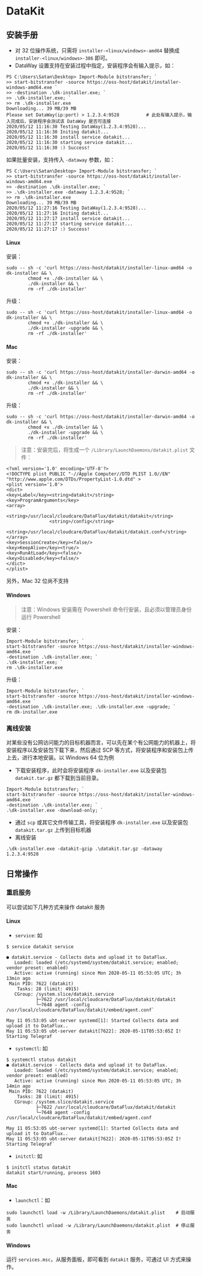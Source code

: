 # DataKit

## 安装手册

- 对 32 位操作系统，只需将 `installer-<linux/windows>-amd64` 替换成 `installer-<linux/windows>-386` 即可。
- DataWay 设置支持在安装过程中指定，安装程序会有输入提示，如：

```
PS C:\Users\Satan\Desktop> Import-Module bitstransfer; `
>> start-bitstransfer -source https://oss-host/datakit/installer-windows-amd64.exe `
>> -destination .\dk-installer.exe; `
>> .\dk-installer.exe; `
>> rm .\dk-installer.exe
Downloading... 39 MB/39 MB
Please set DataWay(ip:port) > 1.2.3.4:9528          # 此处有输入提示，输入完成后，安装程序会测试该 DataWay 是否可连接
2020/05/12 11:16:30 Testing DataWay(1.2.3.4:9528)...
2020/05/12 11:16:30 Initing datakit...
2020/05/12 11:16:30 install service datakit...
2020/05/12 11:16:30 starting service datakit...
2020/05/12 11:16:30 :) Success!
```

如果批量安装，支持传入 `-dataway` 参数，如：

```
PS C:\Users\Satan\Desktop> Import-Module bitstransfer; `
>> start-bitstransfer -source https://oss-host/datakit/installer-windows-amd64.exe `
>> -destination .\dk-installer.exe; `
>> .\dk-installer.exe -dataway 1.2.3.4:9528; `
>> rm .\dk-installer.exe
Downloading... 39 MB/39 MB
2020/05/12 11:27:16 Testing DataWay(1.2.3.4:9528)...
2020/05/12 11:27:16 Initing datakit...
2020/05/12 11:27:17 install service datakit...
2020/05/12 11:27:17 starting service datakit...
2020/05/12 11:27:17 :) Success!
```

#### Linux

安装：

```
sudo -- sh -c 'curl https://oss-host/datakit/installer-linux-amd64 -o dk-installer && \
		chmod +x ./dk-installer && \
		./dk-installer && \
		rm -rf ./dk-installer'
```

升级：

```
sudo -- sh -c 'curl https://oss-host/datakit/installer-linux-amd64 -o dk-installer && \
		chmod +x ./dk-installer && \
		./dk-installer -upgrade && \
		rm -rf ./dk-installer'
```

#### Mac

安装：

```
sudo -- sh -c 'curl https://oss-host/datakit/installer-darwin-amd64 -o dk-installer && \
		chmod +x ./dk-installer && \
		./dk-installer && \
		rm -rf ./dk-installer'
```

升级：

```
sudo -- sh -c 'curl https://oss-host/datakit/installer-darwin-amd64 -o dk-installer && \
		chmod +x ./dk-installer && \
		./dk-installer -upgrade && \
		rm -rf ./dk-installer'
```

> 注意：安装完后，将生成一个 `/Library/LaunchDaemons/datakit.plist` 文件：

```
<?xml version='1.0' encoding='UTF-8'?>
<!DOCTYPE plist PUBLIC "-//Apple Computer//DTD PLIST 1.0//EN"
"http://www.apple.com/DTDs/PropertyList-1.0.dtd" >
<plist version='1.0'>
<dict>
<key>Label</key><string>datakit</string>
<key>ProgramArguments</key>
<array>
                <string>/usr/local/cloudcare/DataFlux/datakit/datakit</string>
                <string>/config</string>
                <string>/usr/local/cloudcare/DataFlux/datakit/datakit.conf</string>
</array>
<key>SessionCreate</key><false/>
<key>KeepAlive</key><true/>
<key>RunAtLoad</key><false/>
<key>Disabled</key><false/>
</dict>
</plist>    
```

另外，Mac 32 位尚不支持

#### Windows

> 注意：Windows 安装需在 Powershell 命令行安装，且必须以管理员身份运行 Powershell

安装：

```
Import-Module bitstransfer; `
start-bitstransfer -source https://oss-host/datakit/installer-windows-amd64.exe `
-destination .\dk-installer.exe; `
.\dk-installer.exe; `
rm .\dk-installer.exe
```

升级：

```
Import-Module bitstransfer; `
start-bitstransfer -source https://oss-host/datakit/installer-windows-amd64.exe `
-destination .\dk-installer.exe; .\dk-installer.exe -upgrade; `
rm dk-installer.exe
```

### 离线安装

对某些没有公网访问能力的目标机器而言，可以先在某个有公网能力的机器上，将安装程序以及安装包下载下来，然后通过 SCP 等方式，将安装程序和安装包上传上去，进行本地安装。以 Windows 64 位为例

- 下载安装程序，此时会将安装程序 `dk-installer.exe` 以及安装包 `datakit.tar.gz` 都下载到当前目录。

```
Import-Module bitstransfer; `
start-bitstransfer -source https://oss-host/datakit/installer-windows-amd64.exe `
-destination .\dk-installer.exe; `
.\dk-installer.exe -download-only; `
```

- 通过 `scp` 或其它文件传输工具，将安装程序 `dk-installer.exe` 以及安装包 `datakit.tar.gz` 上传到目标机器
- 离线安装

```
.\dk-installer.exe -datakit-gzip .\datakit.tar.gz -dataway 1.2.3.4:9528
```

## 日常操作

### 重启服务

可以尝试如下几种方式来操作 datakit 服务

#### Linux

- `service`: 如

```
$ service datakit service

● datakit.service - Collects data and upload it to DataFlux.
   Loaded: loaded (/etc/systemd/system/datakit.service; enabled; vendor preset: enabled)
   Active: active (running) since Mon 2020-05-11 05:53:05 UTC; 3h 13min ago
 Main PID: 7622 (datakit)
    Tasks: 28 (limit: 4915)
   CGroup: /system.slice/datakit.service
           ├─7622 /usr/local/cloudcare/DataFlux/datakit/datakit
           └─7648 agent -config /usr/local/cloudcare/DataFlux/datakit/embed/agent.conf`

May 11 05:53:05 ubt-server systemd[1]: Started Collects data and upload it to DataFlux..
May 11 05:53:05 ubt-server datakit[7622]: 2020-05-11T05:53:05Z I! Starting Telegraf
```

- `systemctl`: 如

```
$ systemctl status datakit
● datakit.service - Collects data and upload it to DataFlux.
   Loaded: loaded (/etc/systemd/system/datakit.service; enabled; vendor preset: enabled)
   Active: active (running) since Mon 2020-05-11 05:53:05 UTC; 3h 14min ago
 Main PID: 7622 (datakit)
    Tasks: 28 (limit: 4915)
   CGroup: /system.slice/datakit.service
           ├─7622 /usr/local/cloudcare/DataFlux/datakit/datakit
           └─7648 agent -config /usr/local/cloudcare/DataFlux/datakit/embed/agent.conf

May 11 05:53:05 ubt-server systemd[1]: Started Collects data and upload it to DataFlux..
May 11 05:53:05 ubt-server datakit[7622]: 2020-05-11T05:53:05Z I! Starting Telegraf`
```

- `initctl`: 如

```
$ initctl status datakit
datakit start/running, process 1603
```

#### Mac

- `launchctl`：如

```
sudo launchctl load -w /Library/LaunchDaemons/datakit.plist    # 启动服务
sudo launchctl unload -w /Library/LaunchDaemons/datakit.plist  # 停止服务
```

#### Windows

运行 `services.msc`，从服务面板，即可看到 `datakit` 服务，可通过 UI 方式来操作。
